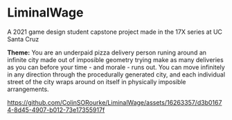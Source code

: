 # LiminalWage
A 2021 game design student capstone project made in the 17X series at UC Santa Cruz

**Theme:**
You are an underpaid pizza delivery person runing around an infinite city made out of imposible geometry trying make as many deliveries as you can before your time - and morale - runs out. 
You can move infinitely in any direction through the procedurally generated city, and each individual street of the city wraps around on itself in physically imposible arrangements.

https://github.com/ColinSORourke/LiminalWage/assets/16263357/d3b01674-8d45-4907-b012-73e17355917f



